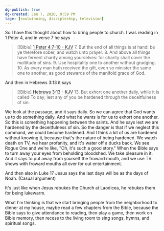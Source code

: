 ```yaml
---
dg-publish: true
dg-created: Jan 7, 2020, 9:59 PM
tage: [soulwinning, discipleship, television]
---
```


So I have this thought about how to bring people to church. I was reading in 1 Peter 4, and in verse 7 he says

> [!Bible] [1 Peter 4:7-10 - KJV](https://bible-api.com/1peter+4:7-10?translation=kjv)
> 7. But the end of all things is at hand: be ye therefore sober, and watch unto prayer.
> 8. And above all things have fervent charity among yourselves: for charity shall cover the multitude of sins.
> 9. Use hospitality one to another without grudging.
> 10. As every man hath received the gift, even so minister the same one to another, as good stewards of the manifold grace of God.

And then in Hebrews 3:13 it says

> [!Bible] [Hebrews 3:13 - KJV](https://bible-api.com/hebrews+3:13?translation=kjv)
> 13. But exhort one another daily, while it is called To day; lest any of you be hardened through the deceitfulness of sin.

We look at the passage, and it says daily. So we can agree that God wants us to do something daily. And what he wants is for us to exhort one another. So this is something happening between the saints. And he says lest we are hardened by the deceitfulness of sin. So the danger is that if we neglect this command, we could become hardened. And I think a lot of us are hardened without knowing it, because that's the nature of being hardened. We watch death on TV, we hear profanity, and it's water off a ducks back. We see Rogue One and we're like, "Oh, it's such a good story." When the Bible says to turn away your eyes from beholding bloodshed. We take pleasure in it. And it says to put away from yourself the froward mouth, and we use TV shows with froward mouths all over for out entertainment.

And then also in Luke 17 Jesus says the last days will be as the days of Noah. (Casual argument)

It's just like when Jesus rebukes the Church at Laodicea, he rebukes them for being lukewarm.

What I'm thinking is that we start bringing people from the neighborhood to dinner at my house, maybe read a few chapters from the Bible, because the Bible says to give attendance to reading, then play a game, then work on Bible memory, then recess to the living room to sing songs, hymns, and spiritual songs. 